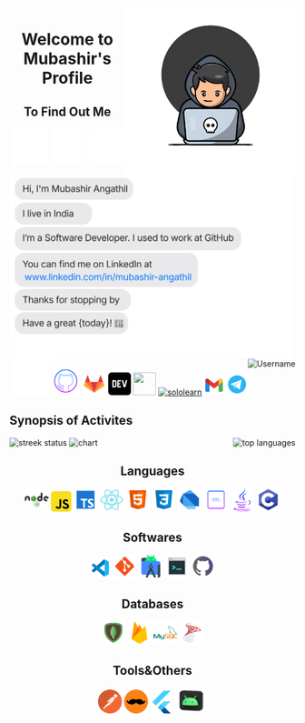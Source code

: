 <!--Section 1  -->
<img src='./Assets/hacker-thinking-about-code.gif' width='300' align='right' alt='coding image>'/> 
<!-- <img src='./Assets/happy-hacker.gif' width='400' align='right' alt='Hacker Image'/> -->
<h1 align='center'> Welcome to Mubashir's Profile</h1>
<img src="https://github.com/MubashirAngathil/typing-intro/blob/main/chat.svg" width="500"  align='left' alt='typing intro'> 
 <img src='https://komarev.com/ghpvc/?username=MubashirAngathil'  align='right' alt='Username'/>

<!--Section 2  -->
<h2 align='center'>To Find Out Me</h2>
<p align='right'>
  <a href='https://www.linkedin.com/in/mubashir-angathil/' target="_blank"><img src='/Assets/animation/linkedin.gif' width='64px' height='64px' alt='linkedIn'/></a>
  <a href='https://www.instagram.com/mubashir_angathil/' target='_blank'><img src='/Assets/animation/instagram.gif' width='64px' height='64px' alt='instagram'/></a>
  <a href='https://twitter.com/mubzyr_ashraf' target='_blank'><img src='/Assets/animation/twitter.gif' width='64px' height='64px' alt='twitter'/></a>
  <img src='/Assets/animation/whatsapp (1).gif' width='64px' height='64px' alt='whatsapp'/>
  <a href='https://github.com/mubashir-angathil' target='_blank'><img src='/Assets/normal/icons8-github-64.png' width='50px' height='50px' alt='github'/></a>
  <a href='https://gitlab.com/MubashirAngathil' target='_blank'><img src='/Assets/normal/icons8-gitlab-48.png' width='42px' height='40=px' alt='gitlab'/></a>
  <a href='https://dev.to/mubashirangathil' target='_blank'><img src='/Assets/3d/dev.png' width='40px' height='40px' alt='dev'/></a>
 <a href="https://www.hackerrank.com/mubashirangathi1"><img src="https://cdn.worldvectorlogo.com/logos/hackerrank.svg" width="40px" height="40px" /></a>
 <a href="https://www.sololearn.com/profile/27634756"><img src='https://cdn.worldvectorlogo.com/logos/sololearn-2.svg' width='32px' height='35px' alt='sololearn'/></a>
  <a href='mailto: mubashirangathil5142@gmail.com'> <img src='/Assets/normal/icons8-gmail-48.png' width='35px' height='35px' alt='gmail'/></a>
  <a href='https://t.me/mubashir_angathil'><img src='/Assets/normal/icons8-telegram-app-48.png' width='38px' height='38px' alt='telegram'/></a>
 </p> 

<!-- section 3  -->
 <h2>Synopsis of Activites</h2> 
<img width='1000' height='160'  src="https://github-readme-streak-stats.herokuapp.com?user=mubashir-angathil&count_private=true&border_radius=35.5&show_icons=true&theme=dark&date_format=M%20j%5B%2C%20Y%5D&background=000000&stroke=045E61&ring=18CABF&fire=07DDD6&currStreakNum=FFFFFF&currStreakLabel=00DDD5&border=FFFFF&dates=0CAB31&hide_border=false" alt='streek status'>

<a href='https://github.com/mubashir-angathil'>
<img align='right' width'360' alt='top languages' src="https://github-readme-stats.vercel.app/api/top-langs/?username=mubashir-angathil&langs_count=8&count_private=true&layout=compact&theme=vision-friendly-dark&hide_border=true&bg_color=0D1117"/></a>

<img width='430' src="https://github-readme-stats.vercel.app/api?username=mubashir-angathil&show_icons=true&theme=chartreuse-dark&background=000000&hide_border=true&count_private=true" alt='chart'>

<!--Section 4 -->
<h2 align='center'>Languages</h2>
<p align='center'>
  <img src='/Assets/3d/nodejs.png' width='42px' height='42px' alt='nodejs'/>
  <img src='/Assets/3d/javascript.png' width='36px' height='36px' alt='javascript'/>
  <img src='/Assets/normal/icons8-typescript-48.png' width='42px' height='42px' alt='typescript'/>
  <img src='/Assets/normal/icons8-react-native-48.png' width='42px' height='42px' alt='react'/>
  <img src='/Assets/normal/icons8-html-5-48.png' width='42px' height='42px' alt='html'/>
  <img src='/Assets/normal/icons8-css3-48.png' width='42px' height='42px' alt='css3'/>
  <img src='/Assets/normal/icons8-dart-48.png' width='42px' height='42px' alt='dart'/>
  <img src='/Assets/normal/icons8-xml-64.png' width='42px' height='42px' alt='xml'/>
  <img src='/Assets/normal/icons8-java-64.png' width='42px' height='42px' alt='java programming'/>
  <img src='/Assets/normal/icons8-c-programming-48.png' width='42px' height='42px' alt='C programming'/>
</p>

<!--Section 5 -->
<h2 align='center'>Softwares</h2>
<p align='center'>
  <img src='/Assets/normal/icons8-visual-studio-code-2019-48.png' width='36px' height='36px' alt='vscode'/>
  <img src='/Assets/normal/icons8-git-48.png' width='42px' height='42px' alt='Git'/>
  <img src='/Assets/normal/icons8-android-studio-48.png' width='42px' height='42px' alt='android studio'/>
  <img src='/Assets/normal/icons8-console-48.png' width='42px' height='42px' alt='terminal'/>
  <img src='/Assets/normal/icons8-github-48.png' width='42px' height='42px' alt='Github'/>
</p>
<!--Section 6 -->

<!--Section 7 -->
<h2 align='center'>Databases</h2>
<p align='center'>
  <img src='/Assets/normal/icons8-mongodb-48.png' width='42px' height='42px' alt='mongodb'/>
  <img src='/Assets/normal/icons8-firebase-48.png' width='42px' height='42px' alt='firebase'/>
  <img src='/Assets/normal/icons8-mysql-logo-48.png' width='42px' height='42px' alt='mysql'/>
  <img src='/Assets/3d/icons8-microsoft-sql-server-96.png' width='42px' height='42px' alt='MSQL'/>
</p>
<!--Section 8 -->
<h2 align='center'>Tools&Others</h2>
<p align='center'>
  <img src='/Assets/normal/postman.png' width='42px' height='42px' alt='postman'/>
  <img src='/Assets/normal/icons8-handlebar-mustache-60.png' width='42px' height='42px' alt='handlebar'/>
  <img src='/Assets/normal/flutter.png' width='40px' height='40px' alt='flutter'/>
  <img src='/Assets/3d/android-logo.png' width='56px' height='46px' alt='Android'/>
</p>
